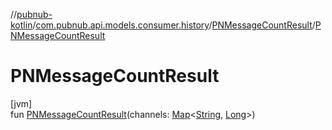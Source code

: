 //[pubnub-kotlin](../../../index.md)/[com.pubnub.api.models.consumer.history](../index.md)/[PNMessageCountResult](index.md)/[PNMessageCountResult](-p-n-message-count-result.md)

# PNMessageCountResult

[jvm]\
fun [PNMessageCountResult](-p-n-message-count-result.md)(channels: [Map](https://kotlinlang.org/api/latest/jvm/stdlib/kotlin.collections/-map/index.html)&lt;[String](https://kotlinlang.org/api/latest/jvm/stdlib/kotlin/-string/index.html), [Long](https://kotlinlang.org/api/latest/jvm/stdlib/kotlin/-long/index.html)&gt;)
